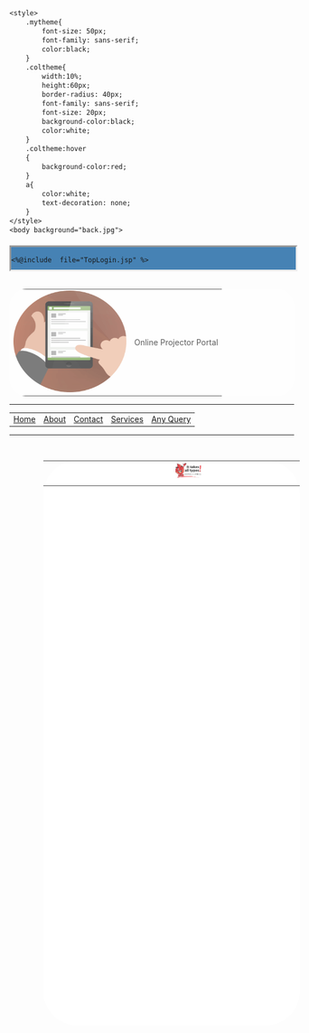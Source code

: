 
<html>

    <style>
        .mytheme{
            font-size: 50px;
            font-family: sans-serif;
            color:black;
        }
        .coltheme{
            width:10%;
            height:60px;
            border-radius: 40px;
            font-family: sans-serif;
            font-size: 20px;
            background-color:black;
            color:white;
        }
        .coltheme:hover
        {
            background-color:red;
        }
        a{
            color:white;
            text-decoration: none;
        }
    </style>
    <body background="back.jpg">
        
<div  style="width:100%;height:40px;
background-color:#4682B4;margin-top:20px;
border: inset"> <!--  dotted,solid,inset,outset-->

    <%@include  file="TopLogin.jsp" %>    
    
</div>        
        
<br>        








<table style="width:100%;opacity: 0.7;
background-color:white;
border-radius: 30px">
<tr align="center">
    <td><img src="logo.gif" 
width="200px" height="180px"> </td>
<td class="mytheme">Online Projector Portal</td>
</tr>            
</table>
        <hr>
        <table width="100%">
            <tr align="center">
 <td class="coltheme"><a href="homepage.html">Home</a></td>
<td class="coltheme"><a href="aboutus.jsp">About</a></td>
<td class="coltheme"><a href="contactus.jsp">Contact</a></td>
<td class="coltheme"><a href="services.jsp">Services</a></td>
<td class="coltheme">
<a href="mailto:glance.rj@gmail.com">
Any Query</a>
</td>
            </tr>
        </table>
        <hr>
<br>        
<div  style="width:90%;height:1000px;opacity: 0.8;
background-color:white;border-radius:60px;
margin-left:60px">
    <table width="90%" align="center">
        <tr>
            <td width="50%">
<marquee direction="right"  behavior="alternate" scrollamount="8">
                    <img src="Unti111tled.png">
                    </marquee>
            </td>
            <td width="50%">
<marquee direction="left" behavior="alternate" scrollamount="8">
                        <img src="Untitl11111ed.png">
                    </marquee>
            </td>
        </tr>
    </table>
    
    
</div>
</body>
</html>
